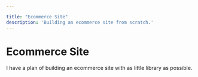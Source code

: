 ```yaml
---

title: "Ecommerce Site"
description: 'Building an ecommerce site from scratch.'
---
```

# Ecommerce Site
I have a plan of building an ecommerce site with as little library as possible.